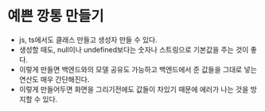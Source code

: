 # 예쁜 깡통 만들기

- js, ts에서도 클래스 만들고 생성자 만들 수 있다.
- 생성할 때도, null이나 undefined보다는 숫자나 스트링으로 기본값을 주는 것이 좋다.
- 이렇게 만들면 백엔드와의 모델 공유도 가능하고 백엔드에서 준 값들을 그대로 넣는 연산도 매우 간단해진다.
- 이렇게 만들어두면 화면을 그리기전에도 값들이 차있기 때문에 에러가 나는 것을 방지할 수 있다.
